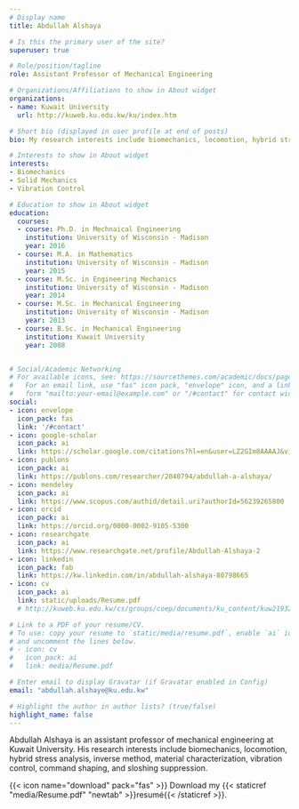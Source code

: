```yaml
---
# Display name
title: Abdullah Alshaya

# Is this the primary user of the site?
superuser: true

# Role/position/tagline
role: Assistant Professor of Mechanical Engineering

# Organizations/Affiliations to show in About widget
organizations:
- name: Kuwait University
  url: http://kuweb.ku.edu.kw/ku/index.htm

# Short bio (displayed in user profile at end of posts)
bio: My research interests include biomechanics, locomotion, hybrid stress analysis, inverse method, material characterization, vibration control, command shaping, and sloshing suppression.

# Interests to show in About widget
interests:
- Biomechanics
- Solid Mechanics
- Vibration Control

# Education to show in About widget
education:
  courses:
  - course: Ph.D. in Mechnaical Engineering
    institution: University of Wisconsin - Madison
    year: 2016
  - course: M.A. in Mathematics
    institution: University of Wisconsin - Madison
    year: 2015
  - course: M.Sc. in Engineering Mechanics
    institution: University of Wisconsin - Madison
    year: 2014
  - course: M.Sc. in Mechanical Engineering
    institution: University of Wisconsin - Madison
    year: 2013
  - course: B.Sc. in Mechanical Engineering
    institution: Kuwait University
    year: 2008


# Social/Academic Networking
# For available icons, see: https://sourcethemes.com/academic/docs/page-builder/#icons
#   For an email link, use "fas" icon pack, "envelope" icon, and a link in the
#   form "mailto:your-email@example.com" or "/#contact" for contact widget.
social:
- icon: envelope
  icon_pack: fas
  link: '/#contact'
- icon: google-scholar
  icon_pack: ai
  link: https://scholar.google.com/citations?hl=en&user=LZ2GIm8AAAAJ&view_op=list_works&sortby=pubdate
- icon: publons
  icon_pack: ai
  link: https://publons.com/researcher/2040794/abdullah-a-alshaya/
- icon: mendeley
  icon_pack: ai
  link: https://www.scopus.com/authid/detail.uri?authorId=56239265800
- icon: orcid
  icon_pack: ai
  link: https://orcid.org/0000-0002-9105-5300
- icon: researchgate
  icon_pack: ai
  link: https://www.researchgate.net/profile/Abdullah-Alshaya-2
- icon: linkedin
  icon_pack: fab
  link: https://kw.linkedin.com/in/abdullah-alshaya-80798665
- icon: cv
  icon_pack: ai
  link: static/uploads/Resume.pdf
  # http://kuweb.ku.edu.kw/cs/groups/coep/documents/ku_content/kuw219328.pdf

# Link to a PDF of your resume/CV.
# To use: copy your resume to `static/media/resume.pdf`, enable `ai` icons in `params.toml`, 
# and uncomment the lines below.
# - icon: cv
#   icon_pack: ai
#   link: media/Resume.pdf

# Enter email to display Gravatar (if Gravatar enabled in Config)
email: "abdullah.alshaye@ku.edu.kw"

# Highlight the author in author lists? (true/false)
highlight_name: false
---
```


Abdullah Alshaya is an assistant professor of mechanical engineering at Kuwait University. His research interests include biomechanics, locomotion, hybrid stress analysis, inverse method, material characterization, vibration control, command shaping, and sloshing suppression.

{{< icon name="download" pack="fas" >}} Download my {{< staticref "media/Resume.pdf" "newtab" >}}resumé{{< /staticref >}}.
